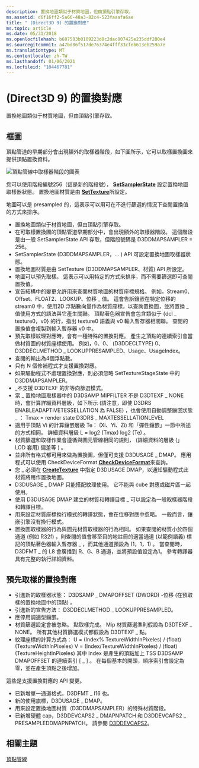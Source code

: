 ```yaml
---
description: 置換地圖類似于材質地圖，但由頂點引擎存取。
ms.assetid: d6f16ff2-5a66-48a3-82c4-523faaafa6ae
title: " (Direct3D 9) 的置換對應"
ms.topic: article
ms.date: 05/31/2018
ms.openlocfilehash: b687583b0109223d8c2dac807425e235ddf280e4
ms.sourcegitcommit: a47bd86f517de76374e4fff33cfeb613eb259a7e
ms.translationtype: MT
ms.contentlocale: zh-TW
ms.lasthandoff: 01/06/2021
ms.locfileid: "104467781"
---
```

# <a name="displacement-mapping-direct3d-9"></a> (Direct3D 9) 的置換對應

置換地圖類似于材質地圖，但由頂點引擎存取。

## <a name="block-diagram"></a>框圖

頂點管道的早期部分會出現額外的取樣器階段，如下圖所示，它可以取樣置換圖來提供頂點置換資料。

![頂點管線中取樣器階段的圖表](images/tessellatordx9.png)

您可以使用階段編號256（這是新的階段號）， [**SetSamplerState**](/windows/desktop/api) 設定置換地圖取樣器狀態。 置換地圖材質是由 [**SetTexture**](/windows/win32/api/d3d9helper/nf-d3d9helper-idirect3ddevice9-settexture)所設定。

地圖可以是 presampled 的，這表示可以用可在不進行篩選的情況下查閱置換值的方式來排序。

-   置換地圖類似于材質地圖，但由頂點引擎存取。
-   在可取樣置換圖的頂點管道早期部分中，會出現額外的取樣器階段。 這個階段是由一般 SetSamplerState API 存取，但階段號碼是 D3DDMAPSAMPLER = 256。
-   SetSamplerState (D3DDMAPSAMPLER，... ) API 可設定置換地圖取樣器狀態。
-   置換地圖材質是由 SetTexture (D3DDMAPSAMPLER、材質) API 所設定。
-   地圖可以預先取樣。 這表示可以用特定的方式來排序，而不需要篩選即可查閱置換值。
-   宣告結構中的變更允許用來查閱材質地圖的材質座標規格。 例如，Stream0、Offset、FLOAT2、LOOKUP、位移 \_ 值。 這會告訴鑲嵌在特定位移的 stream0 中，使用2D 浮點數向量作為材質座標，以查詢置換圖，並將置換 \_ 值使用方式的語法與它產生關聯。 頂點著色器宣告會包含類似于 {dcl \_ texture0，v0} 的行，指出 texture0 語義與 v0 輸入暫存器相關聯。 查閱的置換值會複製到輸入暫存器 v0 中。
-   預先取樣紋理對應時，會有一種特殊的置換對應。 產生之頂點的連續索引會當做材質圖的材質座標使用。 例如，0、0、 (D3DDECLTYPE) 0、D3DDECLMETHOD \_ LOOKUPPRESAMPLED、Usage、UsageIndex。
-   查閱的輸出為4個浮點數。
-   只有 N 個修補程式才支援置換對應。
-   如果驅動程式不處理置換對應，則必須忽略 SetTextureStageState 中的 D3DDMAPSAMPLER。
-   \_不支援 D3DTEXF 的非等向篩選模式。
-   當 \_ 置換地圖取樣器中的 D3DSAMP MIPFILTER 不是 D3DTEXF \_ NONE 時，會計算詳細資料層級，如下所示 (請注意，即使 D3DRS ENABLEADAPTIVETESSELLATION 為 FALSE) ，也會使用自動調整鑲嵌狀態 \_ ： Tmax = render state D3DRS  \_ MAXTESSELLATIONLEVEL
-   適用于頂點 Vi 的計算鑲嵌層級 Te： (Xi、Yi、Zi) 和「彈性鑲嵌」一節中所述的方式相同。 詳細資料層級 L = log2 (Tmax) log2 (Te) 。
-   材質篩選和取樣作業會遵循與圖元管線相同的規則， (詳細資料的層級 (」 LOD 套用) 偏差等 ) 。
-   並非所有格式都可用來做為置換圖，但僅可支援 D3DUSAGE \_ DMAP。 應用程式可以使用 CheckDeviceFormat [**CheckDeviceFormat**](/windows/win32/api/d3d9/nf-d3d9-idirect3d9-checkdeviceformat)來查詢。
-   您 \_ 必須在 [**CreateTexture**](/windows/win32/api/d3d9helper/nf-d3d9helper-idirect3ddevice9-createtexture) 中指定 D3DUSAGE DMAP，以通知驅動程式此材質將用作置換地圖。
-   D3DUSAGE \_ DMAP 只能搭配紋理使用。 它不能與 cube 對應或磁片區一起使用。
-   使用 D3DUSAGE DMAP 建立的材質和轉譯目標 \_ 可以設定為一般取樣器階段和轉譯目標。
-   用來設定材質座標換行模式的轉譯狀態，會在位移對應中忽略。 一般而言，鑲嵌引擎沒有換行模式。
-   置換圖取樣器的行為與圖元材質取樣器的行為相同。 如果查閱的材質小於四個通道 (例如 R32f) ，則查閱的值會移至目的地註冊的適當通道 (以範例語義) 標記的頂點著色器輸入暫存器 \_ ，而其他通道預設為 (1，1，1) 。 當查閱時，D3DFMT \_ 的 L8 會廣播到 R、G、B 通道，並將預設值設定為1。 參考轉譯器具有完整的執行詳細資料。

## <a name="pre-sampled-displacement-mapping"></a>預先取樣的置換對應

-   引進新的取樣器狀態： D3DSAMP \_ DMAPOFFSET (DWORD) -位移 (在預取樣的置換地圖中的頂點) 。
-   引進新的宣告方法： D3DDECLMETHOD \_ LOOKUPPRESAMPLED。
-   應停用調適型鑲嵌。
-   材質篩選設定會被忽略。 點取樣完成。 Mip 材質篩選準則假設為 D3DTEXF \_ NONE。 所有其他材質篩選模式都假設為 D3DTEXF \_ 點。
-   紋理座標的計算方式為： U = (Index% TextureWidthInPixeles) / (float)  (TextureWidthInPixeles) V = (Index/TextureWidthInPixeles) / (float)  (TextureHeightInPixeles) 其中 Index 是產生的頂點加上 TSS D3DSAMP DMAPOFFSET 的連續索引 \[ \_ \] 。 在每個基本的開頭，順序索引會設定為零，並在產生頂點之後增加。

這些是支援置換對應的 API 變更。

-   已新增單一通道格式，D3DFMT \_ l16 也。
-   新的使用旗標，D3DUSAGE \_ DMAP。
-   用來設定置換地圖材質（D3DDMAPSAMPLER）的特殊材質階段。
-   已新增硬體 cap，D3DDEVCAPS2 \_ DMAPNPATCH 和 D3DDEVCAPS2 \_ PRESAMPLEDDMAPNPATCH。 請參閱 [D3DDEVCAPS2](d3ddevcaps2.md)。

## <a name="related-topics"></a>相關主題

<dl> <dt>

[頂點管線](vertex-pipeline.md)
</dt> </dl>

 

 
